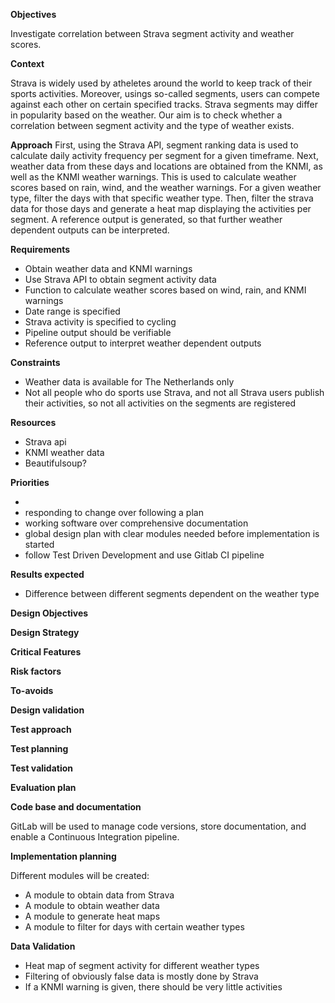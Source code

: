 **Objectives**

Investigate correlation between Strava segment activity and weather scores.

**Context**

Strava is widely used by atheletes around the world to keep track of their sports activities.
Moreover, usings so-called segments, users can compete against each other on certain specified tracks.
Strava segments may differ in popularity based on the weather.
Our aim is to check whether a correlation between segment activity and the type of weather exists.

**Approach**
First, using the Strava API, segment ranking data is used to calculate daily activity frequency per segment for a given timeframe.
Next, weather data from these days and locations are obtained from the KNMI, as well as the KNMI weather warnings.
This is used to calculate weather scores based on rain, wind, and the weather warnings.
For a given weather type, filter the days with that specific weather type.
Then, filter the strava data for those days and generate a heat map displaying the activities per segment.
A reference output is generated, so that further weather dependent outputs can be interpreted.


**Requirements**
* Obtain weather data and KNMI warnings
* Use Strava API to obtain segment activity data
* Function to calculate weather scores based on wind, rain, and KNMI warnings
* Date range is specified
* Strava activity is specified to cycling
* Pipeline output should be verifiable
* Reference output to interpret weather dependent outputs

**Constraints**
* Weather data is available for The Netherlands only
* Not all people who do sports use Strava, and not all Strava users publish their activities, so not all activities on the segments are registered


**Resources**
* Strava api
* KNMI weather data
* Beautifulsoup?

**Priorities**


* 
* responding to change over following a plan
* working software over comprehensive documentation
* global design plan with clear modules needed before implementation is started
* follow Test Driven Development and use Gitlab CI pipeline

**Results expected**
* Difference between different segments dependent on the weather type


**Design Objectives**


**Design Strategy**

**Critical Features**

**Risk factors**

**To-avoids**

**Design validation**

**Test approach**

**Test planning**

**Test validation**

**Evaluation plan**


**Code base and documentation**

GitLab will be used to manage code versions, store documentation, and enable a Continuous Integration pipeline.

**Implementation planning**

Different modules will be created:
* A module to obtain data from Strava
* A module to obtain weather data
* A module to generate heat maps
* A module to filter for days with certain weather types

**Data Validation**
* Heat map of segment activity for different weather types
* Filtering of obviously false data is mostly done by Strava
* If a KNMI warning is given, there should be very little activities
